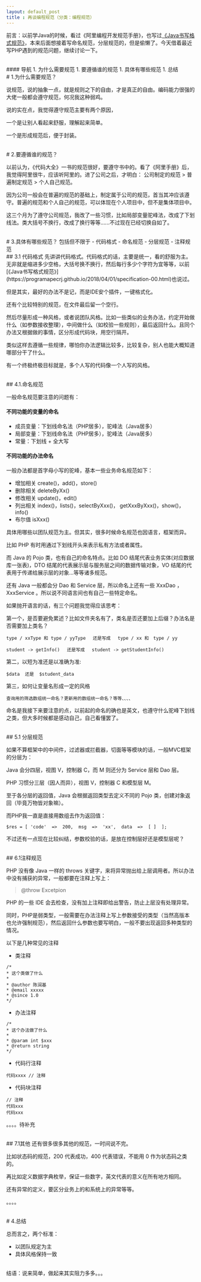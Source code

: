 ```yaml
---
layout: default_post
title : 再谈编程规范（分类：编程规范）
---
```



前言：以前学Java的时候，看过《阿里编程开发规范手册》，也写过[《Java书写格式规范》](https://programapecrj.github.io/2018/04/01/specification-00.html)，本来后面想接着写命名规范，分层规范的，但是偷懒了。今天借着最近写PHP遇到的规范问题，继续讨论一下。

<br>
#### 导航
1. 为什么需要规范
1. 要遵循谁的规范
1. 具体有哪些规范
1. 总结

<br>
# 1.为什么需要规范？

说规范，说的抽象一点，就是规则之下的自由，才是真正的自由。编码能力很强的大佬一般都会遵守规范，何况我这种弱鸡。

说的实在点，我觉得遵守规范主要有两个原因，

一个是让别人看起来舒服，理解起来简单。

一个是形成规范后，便于封装。

<br>
# 2.要遵循谁的规范？

以前认为，《代码大全》一书的规范很好，要遵守书中的。看了《阿里手册》后，我觉得阿里很牛，应该听阿里的。进了公司之后，才明白：
公司制定的规范 > 普遍制定规范 > 个人自己规范。

因为公司一般会在普遍的规范的基础上，制定属于公司的规范，首当其冲应该遵守。普遍的规范和个人自己的规范，可以体现在个人项目中，但不是集体项目中。

这三个月为了遵守公司规范，我改了一些习惯，比如局部变量驼峰法，改成了下划线法。类大括号不换行，改成了换行等等......不过现在已经切换自如了。

<br>
# 3.具体有哪些规范？
包括但不限于
- 代码格式
- 命名规范
- 分层规范
- 注释规范

<br>
## 3.1 代码格式
先讲讲代码格式。代码格式的话，主要是统一，看的舒服为主。无非就是缩进多少空格，大括号换不换行，然后每行多少个字符为宜等等，以前[《Java书写格式规范》](https://programapecrj.github.io/2018/04/01/specification-00.html)也说过。

但是其实，最好的办法不是记，而是IDE安个插件，一键格式化。

还有个比较特别的规范，在文件最后留一个空行。

然后尽量形成一种风格，或者说团队风格。比如一些类似的业务办法，约定开始做什么（如参数接收整理），中间做什么（如校验一些规则），最后返回什么。且同个办法又根据做的事情，区分形成代码块，用空行隔开。

类似这样去遵循一些规律，哪怕你办法逻辑比较多，比较复杂，别人也能大概知道哪部分干了什么。

有一个终极终极目标就是，多个人写的代码像一个人写的风格。

<br>
## 4.1.命名规范

一般命名规范要注意的问题有：


#### 不同功能的变量的命名

- 成员变量：下划线命名法（PHP居多），驼峰法（Java居多）
- 局部变量：下划线命名法（PHP居多），驼峰法（Java居多）
- 常量：下划线 + 全大写


#### 不同功能的办法命名

一般办法都是首字母小写的驼峰，基本一些业务命名规范如下：

- 增加相关 create()，add()，store()
- 删除相关 deleteByXx()
- 修改相关 update()，edit()
- 列出相关 index()，lists()，selectByXxx()， getXxxByXxx()，show()，info() 
- 布尔值 isXxx()

具体用哪些以团队规范为主。但其实，很多时候命名规范也因语言，框架而异。

比如 PHP 有时用通过下划线开头来表示私有方法或者属性。

而 Java 的 Pojo 类，也有自己的命名特点。比如 DO 结尾代表业务实体(对应数据库一张表)，DTO 结尾的代表展示层与服务层之间的数据传输对象，VO 结尾的代表用于传递给展示层的对象...等等诸多规范。

还有 Java 一般都会分 Dao 和 Service 层，所以命名上还有一些 XxxDao ，XxxService 。所以说不同语言间也有自己一些特定命名。


如果抛开语言的话，有三个问题我觉得应该思考：

第一个，是否要避免累述？比如文件夹名有了，类名是否还要加上后缀？办法名是否需要加上类名？

```
type / xxType 和 type / yyType 　还是写成 　type / xx 和　type / yy
```

```
student -> getInfo() 　还是写成 　student -> getStudentInfo()
```


第二，以短为准还是以准确为准:

```
$data  还是  $student_data
```


第三，如何让变量名形成一定的风格


```
查询用的筛选数组统一命名？更新用的数组统一命名？等等、、、、
```


命名是我接下来要注意的点，以前起的命名的确也是英文，也遵守什么驼峰下划线之类，但大多时候都是感动自己，自己看懂罢了。

<br>
## 5.1 分层规范

如果不算框架中的中间件，过滤器或拦截器，切面等等模块的话，一般MVC框架的分层为：

Java 会分四层，视图 V，控制器 C，而 M 则还分为 Service 层和 Dao 层。

PHP 习惯分三层（因人而异），视图 V，控制器 C 和模型层 M。


至于各分层的返回值，Java 会根据返回类型去定义不同的 Pojo 类，创建对象返回（毕竟万物皆对象嘛）。

而PHP我一直是直接用数组去作为返回值：

```
$res = [ 'code'  =>  200,  msg  =>  'xx',  data  =>  [ ]  ];
```

不过还有一点现在比较纠结，参数校验的话，是放在控制层好还是模型层呢？

<br>
## 6.1注释规范

PHP 没有像 Java 一样的 throws 关键字，来将异常抛出给上层调用者。所以办法中没有捕获的异常，一般都要在注释上写上：

> @throw Excetpion

PHP 的一些 IDE 会去检查，没有加上注释即给出警告，防止上层没有处理异常。

同时，PHP是弱类型，一般需要在办法注释上写上参数接受的类型（当然高版本也允许强制规范），然后返回什么参数也要写明白，一般不要出现返回多种类型的情况。

以下是几种常见的注释

- 类注释

```
/*
* 这个类做了什么
*
* @author 陈润基
* @email xxxxx
* @since 1.0
*/
```


- 办法注释

```
/*
* 这个办法做了什么
*
* @param int $xxx
* @return string
*/
```

- 代码行注释

```
代码xxxx // 注释
```
- 代码块注释

```
// 注释
代码xxx
代码xxx
```


。。。。待补充

<br>
## 7.1其他
还有很多很多其他的规范，一时间说不完。

比如状态码的规范，200 代表成功，400 代表错误，不能用 0 作为状态码之类的。

再比如定义数据字典枚举，保证一些数字，英文代表的意义在所有地方相同。

还有异常的定义，要区分业务上的和系统上的异常等等。

。。。。

<br>
# 4.总结

总而言之，两个标准：

- 以团队规定为主
- 具体风格保持一致


<br>
结语：说来简单，做起来其实阻力多多。。。
